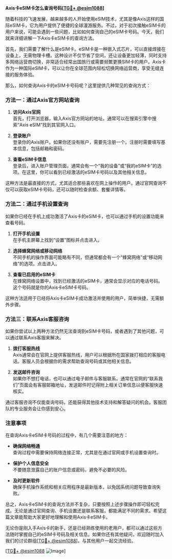 **Axis卡eSIM卡怎么查询号码[[TG💪+ @esim1088](https://t.me/s/esim1088)]**

随着科技的飞速发展，越来越多的人开始使用eSIM技术，尤其是像Axis这样的国际eSIM卡，它为用户提供了便捷的全球漫游服务。不过，对于初次接触eSIM卡的用户来说，可能会遇到一些问题，比如如何查询自己的eSIM卡号码。今天，我们就来详细讲解一下Axis卡eSIM卡的查询方法。

首先，我们需要了解什么是eSIM卡。eSIM卡是一种嵌入式芯片，可以直接焊接在设备上，无需物理卡槽。这种设计不仅节省了空间，还让设备更加轻薄，同时支持多网络运营商切换，非常适合经常出国旅行或需要频繁更换SIM卡的用户。Axis卡作为一种国际eSIM卡，可以让你在全球范围内轻松切换网络运营商，享受无缝连接的服务体验。

那么，如何查询Axis卡的eSIM卡号码呢？这里提供几种常见的查询方式：

### 方法一：通过Axis官方网站查询

1. **访问Axis官网**  
   首先，打开浏览器，输入Axis官方网站的地址。通常可以在搜索引擎中搜索“Axis eSIM”找到其官网入口。

2. **登录账户**  
   登录你的Axis账户。如果你还没有账户，需要先注册一个。注册时需要填写基本信息，包括邮箱和密码。

3. **查看eSIM卡信息**  
   登录后，进入账户管理页面，通常会有一个“我的设备”或“我的eSIM卡”的选项。在这里，你可以看到已经激活的eSIM卡号码以及其他相关信息。

这种方法是最直接的方式，尤其适合那些喜欢在网上操作的用户。通过官网查询不仅可以获取eSIM卡号码，还可以随时检查余额、套餐详情等。

### 方法二：通过手机设置查询

如果你已经在手机上成功激活了Axis卡的eSIM卡，也可以通过手机的设置功能来查看号码。

1. **打开手机设置**  
   在手机主屏幕上找到“设置”图标并点击进入。

2. **选择蜂窝网络或移动网络**  
   不同手机的操作界面可能略有不同，但通常都会有一个“蜂窝网络”或“移动网络”的选项。点击进入。

3. **查看已启用的eSIM卡**  
   在蜂窝网络设置中，找到已经激活的eSIM卡，通常会显示对应的电话号码。这个号码就是你的Axis卡eSIM卡号码。

这种方法适用于已经将Axis卡eSIM卡成功激活并使用的用户，简单快捷，无需额外步骤。

### 方法三：联系Axis客服咨询

如果你尝试以上两种方法仍然无法查询到eSIM卡号码，或者遇到了其他问题，可以通过联系Axis客服来解决。

1. **拨打客服热线**  
   Axis通常会在官网上提供客服热线，用户可以根据所在国家拨打相应的客服电话。客服人员会根据你的需求帮助查询号码或其他相关信息。

2. **发送邮件咨询**  
   如果你不想打电话，也可以通过电子邮件与客服联系。通常在官网的“联系我们”页面会有客服邮箱地址，发送邮件时记得附上相关订单信息以便客服快速核实。

通过客服咨询不仅能查询号码，还能获得其他技术支持和解答疑问的机会。客服团队的专业服务会让你感到安心。

### 注意事项

在查询Axis卡eSIM卡号码的过程中，有几个需要注意的地方：

- **确保网络畅通**  
  查询过程中需要保持网络连接正常，尤其是在通过官网或手机设置查询时。

- **保护个人信息安全**  
  不要随意泄露自己的账户信息或密码，避免不必要的风险。

- **及时更新软件**  
  确保手机操作系统和相关应用程序是最新版本，以免因系统问题导致查询失败。

总之，Axis卡eSIM卡的查询方法并不复杂，只要按照上述步骤操作即可轻松完成。无论是通过官网查询、手机设置还是联系客服，都能满足不同的需求。希望这篇文章能帮助大家更好地理解和使用Axis卡eSIM卡。

无论你是刚入手Axis卡的新手，还是已经熟练使用的老用户，都可以通过这些方法随时掌握自己的eSIM卡号码及相关信息。如果你还有其他疑问，欢迎随时加入我们的讨论群组[[TG💪+ @esim1088](https://t.me/s/esim1088)]，与其他用户一起交流经验。

[[TG💪+ @esim1088](https://t.me/s/esim1088) ![Image](https://i.postimg.cc/4NQfJmqS/Snipaste-2025-05-13-00-14-12.png)]